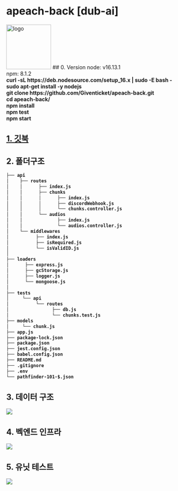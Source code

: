 # apeach-back [dub-ai] 
<img width="119" alt="logo" src="https://user-images.githubusercontent.com/39179946/148715614-9e50c8d3-338b-4af0-b109-dca28342155b.png"/>
## 0. Version
node: v16.13.1
<br/>
npm: 8.1.2
<br/>
<b>curl -sL https://deb.nodesource.com/setup_16.x | sudo -E bash -<b/>
<br/>
<b>sudo apt-get install -y nodejs<b/>
<br/>
<b>git clone https://github.com/Giventicket/apeach-back.git<b/>
<br/>
<b>cd apeach-back/<b/>
<br/>
<b>npm install<b/>
<br/>
<b>npm test<b/>
<br/>
<b>npm start<b/>
  
## <a href="https://seo-jun-pyo.gitbook.io/apeach-back/"> 1. 깃북 <a/>

## 2. 폴더구조
```bash
├── api
│    ├── routes
│    │      ├── index.js
│    │      ├── chunks
│    │      │      ├── index.js
│    │      │      ├── discordWebhook.js
│    │      │      └── chunks.controller.js
│    │      └── audios
│    │             ├── index.js
│    │             └── audios.controller.js
│    └── middlewares  
│          ├── index.js
│          ├── isRequired.js
│          └── isValidID.js
│
├── loaders
│      ├── express.js
│      ├── gcStorage.js
│      ├── logger.js
│      └── mongoose.js
│  
├── tests
│     └── api
│          └── routes
│                ├── db.js
│                └── chunks.test.js
├── models
│     └── chunk.js
├── app.js
├── package-lock.json
├── package.json
├── jest.config.json
├── babel.config.json
├── README.md
├── .gitignore
├── .env
└── pathfinder-101-$.json
``` 

## 3. 데이터 구조
<image src="https://user-images.githubusercontent.com/39179946/148674584-9dd9e605-959f-43d6-bbfc-4a687919e812.png"/>

## 4. 벡엔드 인프라
<image src="https://user-images.githubusercontent.com/39179946/148675677-4bdef770-1338-48d3-80b7-17856e123680.png"/>

## 5. 유닛 테스트
<image src="https://user-images.githubusercontent.com/39179946/148551241-49fdd83b-7bc7-4538-a061-6d4a2d9eb23d.png"/>
